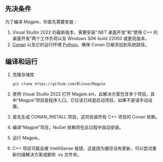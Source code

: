 ## 先决条件

为了编译 Magpie，你首先需要安装：

1. Visual Studio 2022 的最新版本，需要安装“.NET 桌面开发”和“使用 C++ 的桌面开发”两个工作负荷以及 Windows SDK build 22000 或更高版本。
2. [Conan](https://conan.io/) 以及它的运行环境 [Python](https://www.python.org/)。确保 Conan 已被添加到系统路径。

## 编译和运行

1. 克隆存储库

   ```bash
   git clone https://github.com/Blinue/Magpie
   ```

2. 使用 Visual Studio 2022 打开 Magpie.sln，此解决方案包含多个项目，其中“Magpie”项目是程序入口。它应该已经是启动项目，如果不是请手动设置。

3. 首先生成 CONAN_INSTALL 项目，这将安装所有 C++ 项目的 Conan 依赖。

4. 编译“Magpie”项目，NuGet 依赖将在此过程中自动安装。

5. 运行 Magpie。

6. C++ 项目可能会被 IntelliSense 报错，这是因为缓存没有更新，可以尝试重新扫描解决方案或删除 .vs 文件夹。